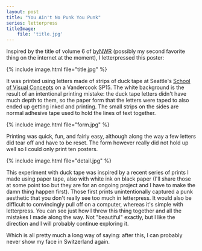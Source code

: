 ```yaml
---
layout: post
title: "You Ain't No Punk You Punk"
series: letterpress
titleImage:
    file: 'title.jpg'
---
```


Inspired by the title of volume 6 of [byNWR](https://www.bynwr.com) (possibly my second favorite thing on the internet at the moment), I letterpressed this poster:

{% include image.html file="title.jpg" %}

It was printed using letters made of strips of duck tape at Seattle's [School of Visual Concepts](https://www.svcseattle.com) on a Vandercook SP15. The white background is the result of an intentional printing mistake: the duck tape letters didn't have much depth to them, so the paper form that the letters were taped to also ended up getting inked and printing. The small strips on the sides are normal adhesive tape used to hold the lines of text together. 

{% include image.html file="form.jpg" %}

Printing was quick, fun, and fairly easy, although along the way a few letters did tear off and have to be reset. The form however really did not hold up well so I could only print ten posters. 

{% include image.html file="detail.jpg" %}

This experiment with duck tape was inspired by a recent series of prints I made using paper tape, also with white ink on black paper (I'll share those at some point too but they are for an ongoing project and I have to make the damn thing happen first). Those first prints unintentionally captured a punk aesthetic that you don't really see too much in letterpress. It would also be difficult to convincingly pull off on a computer, whereas it's simple with letterpress. You can see just how I threw this thing together and all the mistakes I made along the way. Not "beautiful" exactly, but I like the direction and I will probably continue exploring it.

Which is all pretty much a long way of saying: after this, I can probably never show my face in Switzerland again.